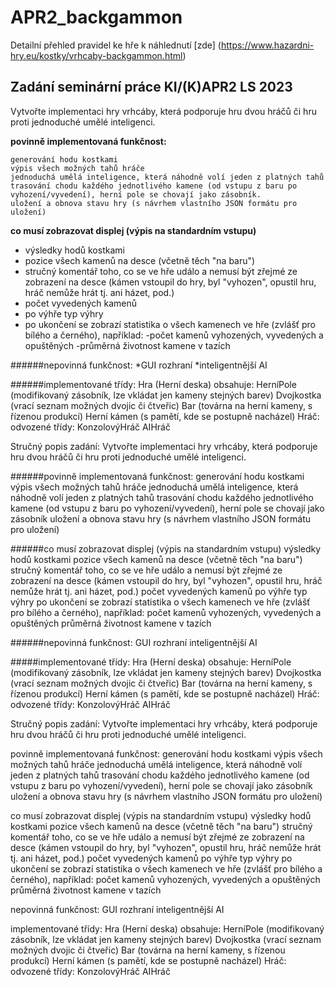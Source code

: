 # APR2_backgammon

Detailní přehled pravidel ke hře k náhlednutí [zde] (https://www.hazardni-hry.eu/kostky/vrhcaby-backgammon.html)

Zadání seminární práce KI/(K)APR2 LS 2023
------------------------------------------------------------
Vytvořte implementaci hry vrhcáby, která podporuje hru dvou hráčů či hru proti jednoduché umělé inteligenci.

**povinně implementovaná funkčnost:**
```
generování hodu kostkami
výpis všech možných tahů hráče
jednoduchá umělá inteligence, která náhodně volí jeden z platných tahů
trasování chodu každého jednotlivého kamene (od vstupu z baru po vyhození/vyvedení), herní pole se chovají jako zásobník.
uložení a obnova stavu hry (s návrhem vlastního JSON formátu pro uložení)
```

**co musí zobrazovat displej (výpis na standardním vstupu)**
- výsledky hodů kostkami
- pozice všech kamenů na desce (včetně těch "na baru")
- stručný komentář toho, co se ve hře událo a nemusí být zřejmé ze zobrazení na desce (kámen vstoupil do hry, byl "vyhozen", opustil hru, hráč nemůže hrát tj. ani házet, pod.)
- počet vyvedených kamenů
- po výhře typ výhry
- po ukončení se zobrazí statistika o všech kamenech ve hře (zvlášť pro bílého a černého), například:
     -počet kamenů vyhozených, vyvedených a opuštěných
     -průměrná životnost kamene v tazích

######nepovinná funkčnost:
*GUI rozhraní
*inteligentnější AI

######implementované třídy:
Hra (Herní deska)
obsahuje:
        HerníPole (modifikovaný zásobník, lze vkládat jen kameny stejných barev)
        Dvojkostka (vrací seznam možných dvojic či čtveřic)
        Bar (továrna na herní kameny, s řízenou produkcí)
Herní kámen (s pamětí, kde se postupně nacházel)
Hráč:
odvozené třídy:
        KonzolovýHráč
        AIHráč


Stručný popis zadání:
Vytvořte implementaci hry vrhcáby, která podporuje hru dvou hráčů či hru proti jednoduché umělé inteligenci.

######povinně implementovaná funkčnost:
     generování hodu kostkami
     výpis všech možných tahů hráče
     jednoduchá umělá inteligence, která náhodně volí jeden z platných tahů
     trasování chodu každého jednotlivého kamene (od vstupu z baru po vyhození/vyvedení), herní pole se chovají jako zásobník
     uložení a obnova stavu hry (s návrhem vlastního JSON formátu pro uložení)

######co musí zobrazovat displej (výpis na standardním vstupu)
     výsledky hodů kostkami
     pozice všech kamenů na desce (včetně těch "na baru")
     stručný komentář toho, co se ve hře událo a nemusí být zřejmé ze zobrazení na desce (kámen vstoupil do hry, byl "vyhozen", opustil hru, hráč nemůže hrát tj. ani házet, pod.)
     počet vyvedených kamenů
     po výhře typ výhry
     po ukončení se zobrazí statistika o všech kamenech ve hře (zvlášť pro bílého a černého), například:
         počet kamenů vyhozených, vyvedených a opuštěných
         průměrná životnost kamene v tazích

######nepovinná funkčnost:
     GUI rozhraní
     inteligentnější AI

#####implementované třídy:
Hra (Herní deska)
obsahuje:
        HerníPole (modifikovaný zásobník, lze vkládat jen kameny stejných barev)
        Dvojkostka (vrací seznam možných dvojic či čtveřic)
        Bar (továrna na herní kameny, s řízenou produkcí)
Herní kámen (s pamětí, kde se postupně nacházel)
Hráč:
odvozené třídy:
        KonzolovýHráč
        AIHráč


Stručný popis zadání:
Vytvořte implementaci hry vrhcáby, která podporuje hru dvou hráčů či hru proti jednoduché umělé inteligenci.

povinně implementovaná funkčnost:
     generování hodu kostkami
     výpis všech možných tahů hráče
     jednoduchá umělá inteligence, která náhodně volí jeden z platných tahů
     trasování chodu každého jednotlivého kamene (od vstupu z baru po vyhození/vyvedení), herní pole se chovají jako zásobník
     uložení a obnova stavu hry (s návrhem vlastního JSON formátu pro uložení)

co musí zobrazovat displej (výpis na standardním vstupu)
     výsledky hodů kostkami
     pozice všech kamenů na desce (včetně těch "na baru")
     stručný komentář toho, co se ve hře událo a nemusí být zřejmé ze zobrazení na desce (kámen vstoupil do hry, byl "vyhozen", opustil hru, hráč nemůže hrát tj. ani házet, pod.)
     počet vyvedených kamenů
     po výhře typ výhry
     po ukončení se zobrazí statistika o všech kamenech ve hře (zvlášť pro bílého a černého), například:
         počet kamenů vyhozených, vyvedených a opuštěných
         průměrná životnost kamene v tazích

nepovinná funkčnost:
     GUI rozhraní
     inteligentnější AI

implementované třídy:
Hra (Herní deska)
obsahuje:
        HerníPole (modifikovaný zásobník, lze vkládat jen kameny stejných barev)
        Dvojkostka (vrací seznam možných dvojic či čtveřic)
        Bar (továrna na herní kameny, s řízenou produkcí)
Herní kámen (s pamětí, kde se postupně nacházel)
Hráč:
odvozené třídy:
        KonzolovýHráč
        AIHráč
